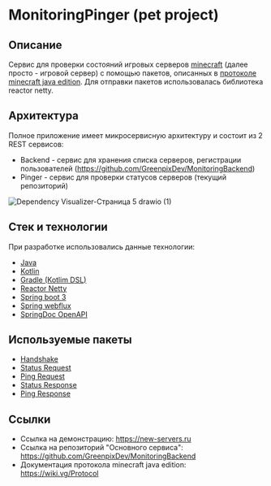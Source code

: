 # MonitoringPinger (pet project)

## Описание
Сервис для проверки состояний игровых серверов [minecraft](https://www.minecraft.net/ru-ru) (далее просто - игровой сервер) с помощью пакетов, описанных в [протоколе minecraft java edition](https://wiki.vg/Protocol). Для отправки пакетов использовалась библиотека reactor netty.

## Архитектура
Полное приложение имеет микросервисную архитектуру и состоит из 2 REST сервисов:
* Backend - сервис для хранения списка серверов, регистрации пользователей (https://github.com/GreenpixDev/MonitoringBackend)
* Pinger - сервис для проверки статусов серверов (текущий репозиторий)

![Dependency Visualizer-Страница 5 drawio (1)](https://user-images.githubusercontent.com/58062046/227698060-295aa234-1ede-459f-bfea-478a72627a7c.png)

## Стек и технологии
При разработке использовались данные технологии:
* [Java](https://www.java.com/)
* [Kotlin](https://kotlinlang.org/)
* [Gradle (Kotlim DSL)](https://docs.gradle.org/current/userguide/kotlin_dsl.html)
* [Reactor Netty](https://projectreactor.io/docs/netty/release/reference/index.html)
* [Spring boot 3](https://github.com/spring-projects/spring-boot/wiki/Spring-Boot-3.0-Release-Notes)
* [Spring webflux](https://docs.spring.io/spring-framework/docs/current/reference/html/web-reactive.html)
* [SpringDoc OpenAPI](https://springdoc.org/)

## Используемые пакеты
* [Handshake](https://wiki.vg/Protocol#Handshake)
* [Status Request](https://wiki.vg/Protocol#Status_Request)
* [Ping Request](https://wiki.vg/Protocol#Ping_Request)
* [Status Response](https://wiki.vg/Protocol#Status_Response)
* [Ping Response](https://wiki.vg/Protocol#Ping_Response)

## Ссылки
* Ссылка на демонстрацию: https://new-servers.ru
* Ссылка на репозиторий "Основного сервиса": https://github.com/GreenpixDev/MonitoringBackend
* Документация протокола minecraft java edition: https://wiki.vg/Protocol
